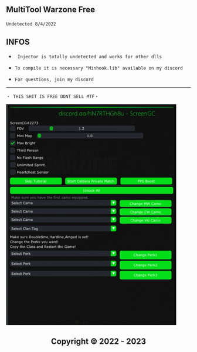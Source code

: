 ## MultiTool Warzone Free 
 ```sh-session
Undetected 8/4/2022
 ``` 



## INFOS

* ` Injector is totally undetected and works for other dlls`

* ` To compile it is necessary "Minhook.lib" available on my discord `

* ` For questions, join my discord `


***


 ```sh-session
・ THIS SHIT IS FREE DONT SELL MTF・ 
```      
![Preview](https://github.com/ScreenGC/Warzone-Multi-tool/blob/main/unknown.png)

<h2 align="center"> Copyright © 2022 - 2023
